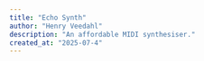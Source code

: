```yaml
---
title: "Echo Synth"
author: "Henry Veedahl"
description: "An affordable MIDI synthesiser."
created_at: "2025-07-4"
---
```

